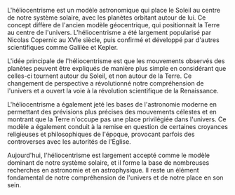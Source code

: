 L'héliocentrisme est un modèle astronomique qui place le Soleil au centre de notre système solaire, avec les planètes orbitant autour de lui. Ce concept diffère de l'ancien modèle géocentrique, qui positionnait la Terre au centre de l'univers. L'héliocentrisme a été largement popularisé par Nicolas Copernic au XVIe siècle, puis confirmé et développé par d'autres scientifiques comme Galilée et Kepler.

L'idée principale de l'héliocentrisme est que les mouvements observés des planètes peuvent être expliqués de manière plus simple en considérant que celles-ci tournent autour du Soleil, et non autour de la Terre. Ce changement de perspective a révolutionné notre compréhension de l'univers et a ouvert la voie à la révolution scientifique de la Renaissance.

L'héliocentrisme a également jeté les bases de l'astronomie moderne en permettant des prévisions plus précises des mouvements célestes et en montrant que la Terre n'occupe pas une place privilégiée dans l'univers. Ce modèle a également conduit à la remise en question de certaines croyances religieuses et philosophiques de l'époque, provocant parfois des controverses avec les autorités de l'Église.

Aujourd'hui, l'héliocentrisme est largement accepté comme le modèle dominant de notre système solaire, et il forme la base de nombreuses recherches en astronomie et en astrophysique. Il reste un élément fondamental de notre compréhension de l'univers et de notre place en son sein.